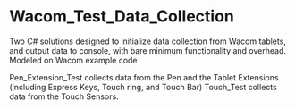 # Wacom_Test_Data_Collection
Two C# solutions designed to initialize data collection from Wacom tablets, and output data to console, with bare minimum functionality and overhead. Modeled on Wacom example code  

Pen_Extension_Test collects data from the Pen and the Tablet Extensions (including Express Keys, Touch ring, and Touch Bar)
Touch_Test collects data from the Touch Sensors.
